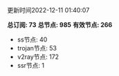 更新时间2022-12-11 01:40:07

**总订阅: 73**
**总节点: 985**
**有效节点: 266**
- ss节点: 40
- trojan节点: 53
- v2ray节点: 172
- ssr节点: 1
